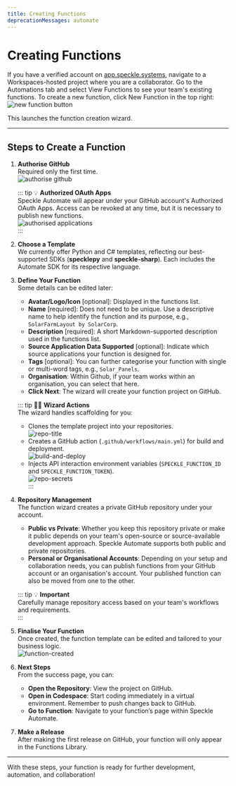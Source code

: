 ```yaml
---
title: Creating Functions
deprecationMessages: automate
---
```


<Banner />

# Creating Functions

If you have a verified account on [app.speckle.systems](https://app.speckle.systems), navigate to a Workspaces-hosted project where you are a collaborator. Go to the Automations tab and select View Functions to see your team's existing functions. To create a new function, click New Function in the top right:
![new function button](/dev/img/new-function-button.png)

This launches the function creation wizard.

---

## Steps to Create a Function

1. **Authorise GitHub**  
   Required only the first time.  
   ![authorise github](/dev/img/authorise-github.png)

   ::: tip 💡 **Authorized OAuth Apps**  
   Speckle Automate will appear under your GitHub account's Authorized OAuth Apps. Access can be revoked at any time, but it is necessary to publish new functions.  
   ![authorised applications](/dev/img/authorised-applications.png)  
   :::

2. **Choose a Template**  
   We currently offer Python and C# templates, reflecting our best-supported SDKs (**specklepy** and **speckle-sharp**). Each includes the Automate SDK for its respective language.

3. **Define Your Function**  
   Some details can be edited later:
   - **Avatar/Logo/Icon** [optional]: Displayed in the functions list.
   - **Name** [required]: Does not need to be unique. Use a descriptive name to help identify the function and its purpose, e.g., `SolarFarmLayout by SolarCorp`.
   - **Description** [required]: A short Markdown-supported description used in the functions list.
   - **Source Application Data Supported** [optional]: Indicate which source applications your function is designed for.
   - **Tags** [optional]: You can further categorise your function with single or multi-word tags, e.g., `Solar_Panels`.
   - **Organisation**: Within Github, if your team works within an organisation, you can select that here. 
   - **Click Next**: The wizard will create your function project on GitHub.

   ::: tip 🧙‍♂️ **Wizard Actions**  
   The wizard handles scaffolding for you:
   - Clones the template project into your repositories.  
     ![repo-title](/dev/img/repo-title.png)  
   - Creates a GitHub action (`.github/workflows/main.yml`) for build and deployment.  
     ![build-and-deploy](/dev/img/build-and-deploy.png)  
   - Injects API interaction environment variables (`SPECKLE_FUNCTION_ID` and `SPECKLE_FUNCTION_TOKEN`).  
     ![repo-secrets](/dev/img/repo-secrets.png)  
   :::

4. **Repository Management**  
   The function wizard creates a private GitHub repository under your account.  
   - **Public vs Private**: Whether you keep this repository private or make it public depends on your team's open-source or source-available development approach. Speckle Automate supports both public and private repositories.
   - **Personal or Organisational Accounts**: Depending on your setup and collaboration needs, you can publish functions from your GitHub account or an organisation's account. Your published function can also be moved from one to the other.

   ::: tip 💡 **Important**  
   Carefully manage repository access based on your team's workflows and requirements.  
   :::

5. **Finalise Your Function**  
   Once created, the function template can be edited and tailored to your business logic.  
   ![function-created](/dev/img/function-created.png)

6. **Next Steps**  
   From the success page, you can:
   - **Open the Repository**: View the project on GitHub.  
   - **Open in Codespace**: Start coding immediately in a virtual environment. Remember to push changes back to GitHub.  
   - **Go to Function**: Navigate to your function’s page within Speckle Automate.

7. **Make a Release**  
   After making the first release on GitHub, your function will only appear in the Functions Library.

---

With these steps, your function is ready for further development, automation, and collaboration!
